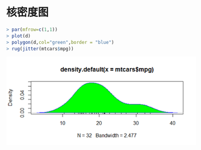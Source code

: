 # 核密度图

```r
> par(mfrow=c(1,1))
> plot(d)
> polygon(d,col="green",border = "blue")
> rug(jitter(mtcars$mpg))
```

![](/assets/RplotDensity.png)